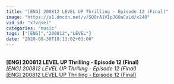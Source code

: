 ```yaml
---
title: "[ENG] 200812 LEVEL UP Thrilling - Episode 12 (Final)"
image: "https://s1.dmcdn.net/v/SQ0rA1VIpJG0aCaLd/x240"
vid_id: "x7vqsei"
categories: "music"
tags: ["[ENG]","200812","LEVEL"]
date: "2020-08-30T18:13:02+03:00"
---
```

<br><b>[ENG] 200812 LEVEL UP Thrilling - Episode 12 (Final)</b><br> <i>[ENG] 200812 LEVEL UP Thrilling - Episode 12 (Final)</i><br> <u>[ENG] 200812 LEVEL UP Thrilling - Episode 12 (Final)</u>
